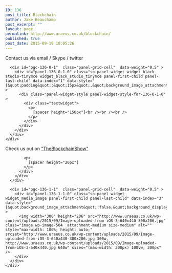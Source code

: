 ```yaml
---
ID: 136
post_title: Blockchain
author: Jake Beauchamp
post_excerpt: ""
layout: page
permalink: http://www.uraeus.co.uk/blockchain/
published: true
post_date: 2015-09-19 10:05:26
---
```

<div id="pl-136"  class="panel-layout" >
  <div id="pg-136-0"  class="panel-grid panel-has-style"  data-style="{&quot;background&quot;:&quot;#f9f9f9&quot;,&quot;background_display&quot;:&quot;tile&quot;,&quot;row_stretch&quot;:&quot;full&quot;}" >
    <div class="siteorigin-panels-stretch panel-row-style panel-row-style-for-136-0" data-stretch-type="full" >
      <div id="pgc-136-0-0"  class="panel-grid-cell"  data-weight="0.5" >
        <div id="panel-136-0-0-0" class="so-panel widget widget_black-studio-tinymce widget_black_studio_tinymce panel-first-child panel-last-child" data-index="0" data-style="{&quot;background_display&quot;:&quot;tile&quot;}" >
          <div class="textwidget">
            <p>
              Contact us via email / Skype / twitter
            </p>
          </div>
        </div>
      </div>
      
      <div id="pgc-136-0-1"  class="panel-grid-cell"  data-weight="0.5" >
        <div id="panel-136-0-1-0" class="so-panel widget widget_black-studio-tinymce widget_black_studio_tinymce panel-first-child panel-last-child" data-index="1" data-style="{&quot;padding&quot;:&quot;15px&quot;,&quot;background_image_attachment&quot;:&quot;289&quot;,&quot;background_display&quot;:&quot;cover&quot;}" >
          <div class="panel-widget-style panel-widget-style-for-136-0-1-0" >
            <div class="textwidget">
              <p>
                [spacer height="150px"]<br /><br /><br />
              </p>
            </div>
          </div>
        </div>
      </div>
    </div>
  </div>
  
  <div id="pg-136-1"  class="panel-grid panel-has-style"  data-style="{&quot;background&quot;:&quot;#f9f9f9&quot;,&quot;background_display&quot;:&quot;tile&quot;,&quot;row_stretch&quot;:&quot;full&quot;}" >
    <div class="siteorigin-panels-stretch panel-row-style panel-row-style-for-136-1" data-stretch-type="full" >
      <div id="pgc-136-1-0"  class="panel-grid-cell"  data-weight="0.5" >
        <div id="panel-136-1-0-0" class="so-panel widget widget_black-studio-tinymce widget_black_studio_tinymce panel-first-child panel-last-child" data-index="2" data-style="{&quot;background_image_attachment&quot;:false,&quot;background_display&quot;:&quot;tile&quot;}" >
          <div class="textwidget">
            <p>
              Check us out on <a href="http://www.theblockchainshow.com">"TheBlockchainShow"</a>
            </p>
            
            <p>
              [spacer height="20px"]
            </p>
          </div>
        </div>
      </div>
      
      <div id="pgc-136-1-1"  class="panel-grid-cell"  data-weight="0.5" >
        <div id="panel-136-1-1-0" class="so-panel widget widget_media_image panel-first-child panel-last-child" data-index="3" data-style="{&quot;background_image_attachment&quot;:false,&quot;background_display&quot;:&quot;tile&quot;}" >
          <img width="300" height="206" src="http://www.uraeus.co.uk/wp-content/uploads/2015/09/Image-uploaded-from-iOS-3-640x440-300x206.jpg" class="image wp-image-504  attachment-medium size-medium" alt="" style="max-width: 100%; height: auto;" srcset="http://www.uraeus.co.uk/wp-content/uploads/2015/09/Image-uploaded-from-iOS-3-640x440-300x206.jpg 300w, http://www.uraeus.co.uk/wp-content/uploads/2015/09/Image-uploaded-from-iOS-3-640x440.jpg 640w" sizes="(max-width: 300px) 100vw, 300px" />
        </div>
      </div>
    </div>
  </div>
</div>